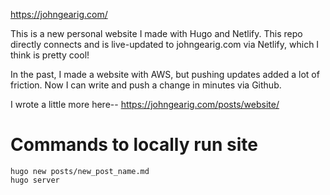 https://johngearig.com/

This is a new personal website I made with Hugo and Netlify. This repo directly connects and is live-updated to johngearig.com via Netlify, which I think is pretty cool!

In the past, I made a website with AWS, but pushing updates added a lot of friction. Now I can write and push a change in minutes via Github.

I wrote a little more here-- https://johngearig.com/posts/website/

# Commands to locally run site
    hugo new posts/new_post_name.md
    hugo server